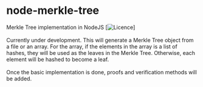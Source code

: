 # node-merkle-tree
Merkle Tree implementation in NodeJS  [![Licence](https://img.shields.io/github/license/mashape/apistatus.svg)]
<br><br>
Currently under development. This will generate a Merkle Tree object from a file or an array. For the array, if the elements in the array is a list of hashes, they will be used as the leaves in the Merkle Tree. Otherwise, each element will be hashed to become a leaf.
<br><br>
Once the basic implementation is done, proofs and verification methods will be added.
